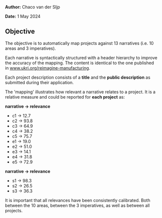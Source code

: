 **Author:** Chaco van der SIjp

**Date:** 1 May 2024

## Objective

The objective is to automatically map projects against 13 narratives (i.e. 10 areas and 3 imperatives).

Each narrative is syntactically structured with a header hierarchy to improve the accuracy of the mapping. The content is identical to the one published in www.ukri.org/reimagine-manufacturing.

Each project description consists of a **title** and the **public description** as submitted during their application.

The 'mapping' illustrates how relevant a narrative relates to a project. It is a relative measure and could be reported for **each project** as:


**narrative → relevance**

- c1 → 12.7
- c2 → 93.8
- c3 → 64.9
- c4 → 38.2
- c5 → 75.7
- e1 → 19.0
- e2 → 51.0
- e3 → 14.1
- e4 → 31.8
- e5 → 72.9

**narrative → relevance**

- s1 → 98.3
- s2 → 26.5
- s3 → 36.3


It is important that all relevances have been consistently calibrated. Both between the 10 areas, between the 3 imperatives, as well as between all projects.
